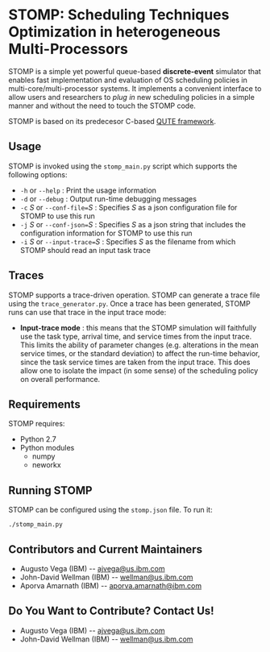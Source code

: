 # STOMP: Scheduling Techniques Optimization in heterogeneous Multi-Processors 

STOMP is a simple yet powerful queue-based **discrete-event** simulator that enables fast implementation and evaluation of OS scheduling policies in multi-core/multi-processor systems. It implements a convenient interface to allow users and researchers to _plug in_ new scheduling policies in a simple manner and without the need to touch the STOMP code.

STOMP is based on its predecesor C-based <a href="https://ieeexplore.ieee.org/document/5749737" target="_blank">QUTE framework</a>.


## Usage

STOMP is invoked using the `stomp_main.py` script which supports the following options:

 * `-h` or `--help` : Print the usage information
 * `-d` or `--debug` : Output run-time debugging messages
 * `-c` *_S_* or `--conf-file=`*_S_* : Specifies *_S_* as a json configuration file for STOMP to use this run
 * `-j` *_S_* or `--conf-json=`*_S_* : Specifies *_S_* as a json string that includes the configuration information for STOMP to use this run
 * `-i` *_S_* or `--input-trace=`*_S_* : Specifies *_S_* as the filename from which STOMP should read an input task trace


## Traces

STOMP supports a trace-driven operation. STOMP can generate a trace file using the `trace_generator.py`.
Once a trace has been generated, STOMP runs can use that trace in the input trace mode:

 * **Input-trace mode** : this means that the STOMP simulation will faithfully use the task type, arrival time, and service times from the input trace.  This limits the ability of parameter changes (e.g. alterations in the mean service times, or the standard deviation) to affect the run-time behavior, since the task service times are taken from the input trace.  This does allow one to isolate the impact (in some sense) of the scheduling policy on overall performance.


## Requirements

STOMP requires:
 - Python 2.7
 - Python modules
    - numpy
    - neworkx


## Running STOMP

STOMP can be configured using the `stomp.json` file. To run it:

```
./stomp_main.py
```


## Contributors and Current Maintainers

 * Augusto Vega (IBM) --  ajvega@us.ibm.com
 * John-David Wellman (IBM) -- wellman@us.ibm.com
 * Aporva Amarnath (IBM) -- aporva.amarnath@ibm.com

## Do You Want to Contribute? Contact Us!

 * Augusto Vega (IBM) --  ajvega@us.ibm.com
 * John-David Wellman (IBM) -- wellman@us.ibm.com

